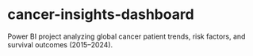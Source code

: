 # cancer-insights-dashboard
Power BI project analyzing global cancer patient trends, risk factors, and survival outcomes (2015–2024).
